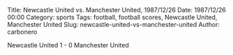 Title: Newcastle United vs. Manchester United, 1987/12/26
Date: 1987/12/26 00:00
Category: sports
Tags: football, football scores, Newcastle United, Manchester United
Slug: newcastle-united-vs-manchester-united
Author: carbonero


Newcastle United 1 - 0 Manchester United
